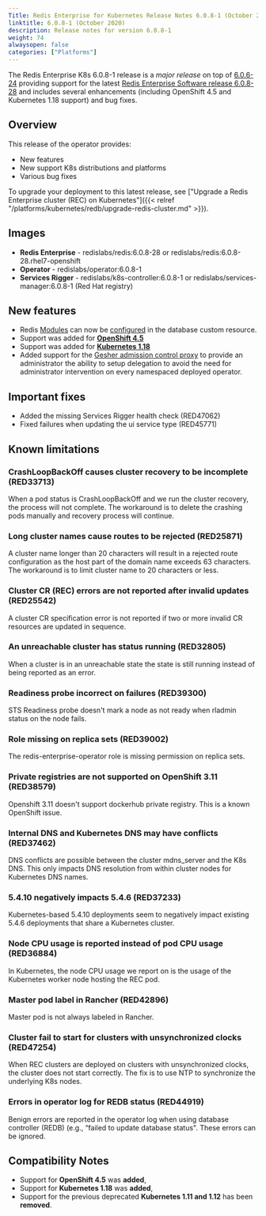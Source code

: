 ```yaml
---
Title: Redis Enterprise for Kubernetes Release Notes 6.0.8-1 (October 2020)
linktitle: 6.0.8-1 (October 2020)
description: Release notes for version 6.0.8-1
weight: 74
alwaysopen: false
categories: ["Platforms"]
---
```


The Redis Enterprise K8s 6.0.8-1 release is a *major release* on top of [6.0.6-24](https://github.com/RedisLabs/redis-enterprise-k8s-docs/releases/tag/v6.0.6-24) providing support for the latest [Redis Enterprise Software release 6.0.8-28](https://docs.redislabs.com/latest/rs/release-notes/rs-6-0-8-september-2020/) and includes several enhancements (including OpenShift 4.5 and Kubernetes 1.18 support) and bug fixes.

## Overview

This release of the operator provides:

 * New features
 * New support K8s distributions and platforms
 * Various bug fixes


To upgrade your deployment to this latest release, see ["Upgrade a Redis Enterprise cluster (REC) on Kubernetes"]({{< relref "/platforms/kubernetes/redb/upgrade-redis-cluster.md" >}}).


## Images

 * **Redis Enterprise** - redislabs/redis:6.0.8-28 or redislabs/redis:6.0.8-28.rhel7-openshift
 * **Operator** - redislabs/operator:6.0.8-1
 * **Services Rigger** - redislabs/k8s-controller:6.0.8-1 or redislabs/services-manager:6.0.8-1 (Red Hat registry)

## New features

 * Redis [Modules](https://redislabs.com/redis-enterprise/modules/) can now be [configured](https://github.com/RedisLabs/redis-enterprise-k8s-docs/blob/master/redis_enterprise_database_api.md#dbmodule) in the database custom resource.
 * Support was added for **[OpenShift 4.5](https://docs.openshift.com/container-platform/4.5/release_notes/ocp-4-5-release-notes.html)**
 * Support was added for **[Kubernetes 1.18](https://v1-18.docs.kubernetes.io/docs/setup/release/notes/)**
 * Added support for the [Gesher admission control proxy](https://github.com/RedisLabs/redis-enterprise-k8s-docs/blob/master/admission/GESHER.md) to provide an administrator the ability to setup delegation to avoid the need for administrator intervention on every namespaced deployed operator.

## Important fixes

 * Added the missing Services Rigger health check (RED47062)
 * Fixed failures when updating the ui service type (RED45771)

## Known limitations

### CrashLoopBackOff causes cluster recovery to be incomplete  (RED33713)

When a pod status is CrashLoopBackOff and we run the cluster recovery, the process will not complete. The workaround is to delete the crashing pods manually and recovery process will continue.

### Long cluster names cause routes to be rejected  (RED25871)

A cluster name longer than 20 characters will result in a rejected route configuration as the host part of the domain name exceeds 63 characters. The workaround is to limit cluster name to 20 characters or less.

### Cluster CR (REC) errors are not reported after invalid updates (RED25542)

A cluster CR specification error is not reported if two or more invalid CR resources are updated in sequence.

### An unreachable cluster has status running (RED32805)

When a cluster is in an unreachable state the state is still running instead of being reported as an error.

### Readiness probe incorrect on failures (RED39300)

STS Readiness probe doesn't mark a node as not ready when rladmin status on the node fails.

### Role missing on replica sets (RED39002)

The redis-enterprise-operator role is missing permission on replica sets.

### Private registries are not supported on OpenShift 3.11 (RED38579)

Openshift 3.11 doesn't support dockerhub private registry. This is a known OpenShift issue.

### Internal DNS and Kubernetes DNS may have conflicts (RED37462)

DNS conflicts are possible between the cluster mdns_server and the K8s DNS. This only impacts DNS resolution from within cluster nodes for Kubernetes DNS names.

### 5.4.10 negatively impacts 5.4.6 (RED37233)

Kubernetes-based 5.4.10 deployments seem to negatively impact existing 5.4.6 deployments that share a Kubernetes cluster.

### Node CPU usage is reported instead of pod CPU usage (RED36884)

In Kubernetes, the node CPU usage we report on is the usage of the Kubernetes worker node hosting the REC pod.

### Master pod label in Rancher (RED42896)

Master pod is not always labeled in Rancher.

### Cluster fail to start for clusters with unsynchronized clocks (RED47254)

When REC clusters are deployed on clusters with unsynchronized clocks, the cluster does not start correctly. The fix is to use NTP to synchronize the underlying K8s nodes.

### Errors in operator log for REDB status (RED44919)

Benign errors are reported in the operator log when using database controller (REDB) (e.g., “failed to update database status". These errors can be ignored.

## Compatibility Notes

* Support for **OpenShift 4.5** was **added**,
* Support for **Kubernetes 1.18** was **added**,
* Support for the previous deprecated **Kubernetes 1.11 and 1.12** has been **removed**.
